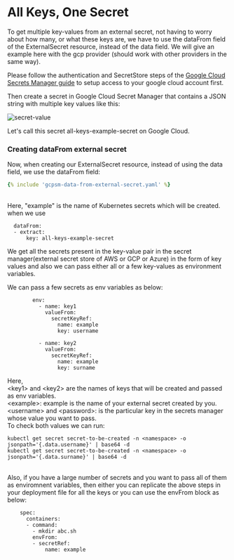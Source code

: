 # All Keys, One Secret

To get multiple key-values from an external secret, not having to worry about how many, or what these keys are, we have to use the dataFrom field of the ExternalSecret resource, instead of the data field. We will give an example here with the gcp provider (should work with other providers in the same way).

Please follow the authentication and SecretStore steps of the [Google Cloud Secrets Manager guide](../provider/google-secrets-manager.md) to setup access to your google cloud account first.

Then create a secret in Google Cloud Secret Manager that contains a JSON string with multiple key values like this:

![secret-value](../pictures/screenshot_json_string_gcp_secret_value.png)

Let's call this secret all-keys-example-secret on Google Cloud.
 

### Creating dataFrom external secret

Now, when creating our ExternalSecret resource, instead of using the data field, we use the dataFrom field:

```yaml
{% include 'gcpsm-data-from-external-secret.yaml' %}
```
<br>
Here, "example" is the name of Kubernetes secrets which will be created.
<br>
when we use 

```
  dataFrom:
  - extract:
      key: all-keys-example-secret
```
We get all the secrets present in the key-value pair in the secret manager(external secret store of AWS or GCP or Azure) in the form of key values and also we can pass either all or a few key-values as environment variables.

We can pass a few secrets as env variables as below:
```
        env:
          - name: key1
            valueFrom:
              secretKeyRef:
                name: example
                key: username

          - name: key2
            valueFrom:
              secretKeyRef:
                name: example
                key: surname
```
 
Here, <br>
\<key1\> and \<key2> are the names of keys that will be created and passed as env variables.
<br>
\<example\>: example is the name of your external secret created by you.
<br>
\<username\> and \<password>: is the particular key in the secrets manager whose value you want to pass.
<br>
To check both values we can run:
```
kubectl get secret secret-to-be-created -n <namespace> -o jsonpath='{.data.username}' | base64 -d
kubectl get secret secret-to-be-created -n <namespace> -o jsonpath='{.data.surname}' | base64 -d
```

<br>
Also, if you have a large number of secrets and you want to pass all of them as enviromnent variables, then either you can replicate the above steps in your deployment file for all the keys or you can use the envFrom block as below:
<br>

```
    spec:
      containers:
      - command:
        - mkdir abc.sh
        envFrom:
        - secretRef:
            name: example
```
